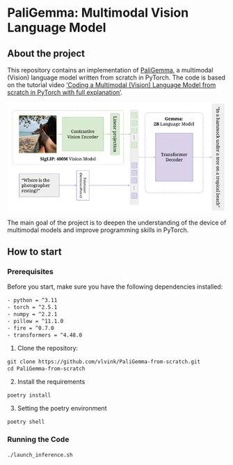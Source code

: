# PaliGemma: Multimodal Vision Language Model
## About the project
This repository contains an implementation of [PaliGemma](https://arxiv.org/abs/2407.07726), a multimodal (Vision) language model written from scratch in PyTorch. The code is based on the tutorial video [‘Coding a Multimodal (Vision) Language Model from scratch in PyTorch with full explanation’](https://www.youtube.com/watch?v=vAmKB7iPkWw&t=12829s&ab_channel=UmarJamil).

![PaliGemma VLM](images/paligemmamodel.png)

The main goal of the project is to deepen the understanding of the device of multimodal models and improve programming skills in PyTorch.

## How to start
### Prerequisites
Before you start, make sure you have the following dependencies installed:
```
- python = ^3.11
- torch = ^2.5.1
- numpy = ^2.2.1
- pillow = ^11.1.0
- fire = ^0.7.0
- transformers = ^4.48.0
```
1. Clone the repository:
```commandline
git clone https://github.com/vlvink/PaliGemma-from-scratch.git
cd PaliGemma-from-scratch
```
2. Install the requirements
```commandline
poetry install
```
3. Setting the poetry environment
```commandline
poetry shell
```

###  Running the Code
```commandline
./launch_inference.sh
```